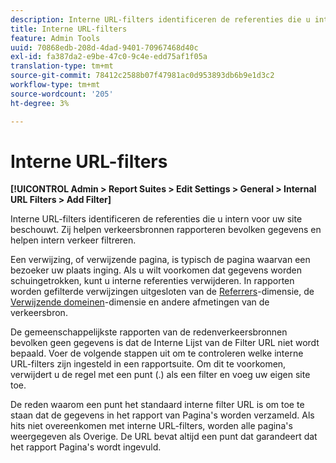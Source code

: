 ```yaml
---
description: Interne URL-filters identificeren de referenties die u intern voor uw site beschouwt. Zij helpen verkeersbronnen rapporteren bevolken gegevens en helpen intern verkeer filtreren.
title: Interne URL-filters
feature: Admin Tools
uuid: 70868edb-208d-4dad-9401-70967468d40c
exl-id: fa387da2-e9be-47c0-9c4e-edd75af1f05a
translation-type: tm+mt
source-git-commit: 78412c2588b07f47981ac0d953893db6b9e1d3c2
workflow-type: tm+mt
source-wordcount: '205'
ht-degree: 3%

---
```


# Interne URL-filters

**[!UICONTROL Admin > Report Suites > Edit Settings > General > Internal URL Filters > Add Filter]**

Interne URL-filters identificeren de referenties die u intern voor uw site beschouwt. Zij helpen verkeersbronnen rapporteren bevolken gegevens en helpen intern verkeer filtreren.

Een verwijzing, of verwijzende pagina, is typisch de pagina waarvan een bezoeker uw plaats inging. Als u wilt voorkomen dat gegevens worden schuingetrokken, kunt u interne referenties verwijderen. In rapporten worden gefilterde verwijzingen uitgesloten van de [Referrers](/help/components/dimensions/referrer.md)-dimensie, de [Verwijzende domeinen](/help/components/dimensions/referring-domain.md)-dimensie en andere afmetingen van de verkeersbron.

De gemeenschappelijkste rapporten van de redenverkeersbronnen bevolken geen gegevens is dat de Interne Lijst van de Filter URL niet wordt bepaald. Voer de volgende stappen uit om te controleren welke interne URL-filters zijn ingesteld in een rapportsuite. Om dit te voorkomen, verwijdert u de regel met een punt (.) als een filter en voeg uw eigen site toe.

De reden waarom een punt het standaard interne filter URL is om toe te staan dat de gegevens in het rapport van Pagina&#39;s worden verzameld. Als hits niet overeenkomen met interne URL-filters, worden alle pagina&#39;s weergegeven als Overige. De URL bevat altijd een punt dat garandeert dat het rapport Pagina&#39;s wordt ingevuld.
